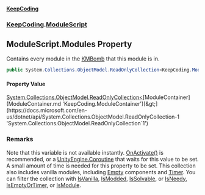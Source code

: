 #### [KeepCoding](index.md 'index')
### [KeepCoding](KeepCoding.md 'KeepCoding').[ModuleScript](ModuleScript.md 'KeepCoding.ModuleScript')
## ModuleScript.Modules Property
Contains every module in the [KMBomb](https://docs.microsoft.com/en-us/dotnet/api/KMBomb 'KMBomb') that this module is in.  
```csharp
public System.Collections.ObjectModel.ReadOnlyCollection<KeepCoding.ModuleContainer> Modules { get; }
```
#### Property Value
[System.Collections.ObjectModel.ReadOnlyCollection&lt;](https://docs.microsoft.com/en-us/dotnet/api/System.Collections.ObjectModel.ReadOnlyCollection-1 'System.Collections.ObjectModel.ReadOnlyCollection`1')[ModuleContainer](ModuleContainer.md 'KeepCoding.ModuleContainer')[&gt;](https://docs.microsoft.com/en-us/dotnet/api/System.Collections.ObjectModel.ReadOnlyCollection-1 'System.Collections.ObjectModel.ReadOnlyCollection`1')
### Remarks
Note that this variable is not available instantly. [OnActivate()](ModuleScript.OnActivate().md 'KeepCoding.ModuleScript.OnActivate()') is recommended, or a [UnityEngine.Coroutine](https://docs.microsoft.com/en-us/dotnet/api/UnityEngine.Coroutine 'UnityEngine.Coroutine') that waits for this value to be set. A small amount of time is needed for this property to be set. This collection also includes vanilla modules, including [Empty](ComponentPool.ComponentTypeEnum.md#KeepCoding.ComponentPool.ComponentTypeEnum.Empty 'KeepCoding.ComponentPool.ComponentTypeEnum.Empty') components and [Timer](ComponentPool.ComponentTypeEnum.md#KeepCoding.ComponentPool.ComponentTypeEnum.Timer 'KeepCoding.ComponentPool.ComponentTypeEnum.Timer'). You can filter the collection with [IsVanilla](ModuleContainer.IsVanilla.md 'KeepCoding.ModuleContainer.IsVanilla'), [IsModded](ModuleContainer.IsModded.md 'KeepCoding.ModuleContainer.IsModded'), [IsSolvable](ModuleContainer.IsSolvable.md 'KeepCoding.ModuleContainer.IsSolvable'), or [IsNeedy](ModuleContainer.IsNeedy.md 'KeepCoding.ModuleContainer.IsNeedy'), [IsEmptyOrTimer](ModuleContainer.IsEmptyOrTimer.md 'KeepCoding.ModuleContainer.IsEmptyOrTimer'), or [IsModule](ModuleContainer.IsModule.md 'KeepCoding.ModuleContainer.IsModule').  
